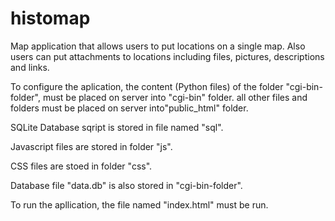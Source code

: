histomap
========

Map application that allows users to put locations on a single map. Also users can put attachments to locations including files, pictures, descriptions and links.

To configure the aplication, the content (Python files) of the folder "cgi-bin-folder", must be placed on server into "cgi-bin" folder. 
all other files and folders must be placed on server into"public_html" folder. 

SQLite Database sqript is stored in file named "sql". 

Javascript files are stored in folder "js".

CSS files are stoed in folder "css".

Database file "data.db" is also stored in "cgi-bin-folder".

To run the apllication, the file named "index.html" must be run. 

